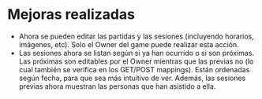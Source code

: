 # Mejoras realizadas

- Ahora se pueden editar las partidas y las sesiones (incluyendo horarios, imágenes, etc). Solo el Owner del game puede realizar esta acción.
- Las sesiones ahora se listan según si ya han ocurrido o si son próximas. Las próximas son editables por el Owner mientras que las previas no (lo cual también se verifica en los GET/POST mappings). Están ordenadas según fecha, para que sea más intuitivo de ver. Además, las sesiones previas ahora muestran las personas que han asistido a ella.